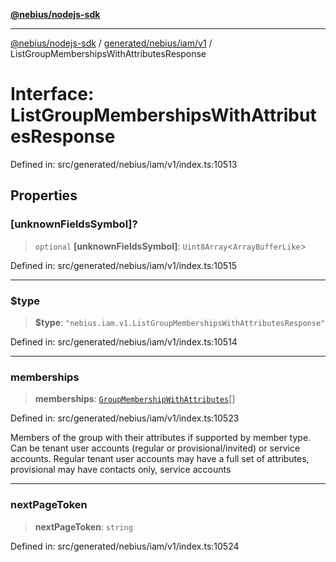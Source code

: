 [**@nebius/nodejs-sdk**](../../../../../README.md)

***

[@nebius/nodejs-sdk](../../../../../README.md) / [generated/nebius/iam/v1](../README.md) / ListGroupMembershipsWithAttributesResponse

# Interface: ListGroupMembershipsWithAttributesResponse

Defined in: src/generated/nebius/iam/v1/index.ts:10513

## Properties

### \[unknownFieldsSymbol\]?

> `optional` **\[unknownFieldsSymbol\]**: `Uint8Array`\<`ArrayBufferLike`\>

Defined in: src/generated/nebius/iam/v1/index.ts:10515

***

### $type

> **$type**: `"nebius.iam.v1.ListGroupMembershipsWithAttributesResponse"`

Defined in: src/generated/nebius/iam/v1/index.ts:10514

***

### memberships

> **memberships**: [`GroupMembershipWithAttributes`](GroupMembershipWithAttributes.md)[]

Defined in: src/generated/nebius/iam/v1/index.ts:10523

Members of the group with their attributes if supported by member type.
 Can be tenant user accounts (regular or provisional/invited) or service accounts.
 Regular tenant user accounts may have a full set of attributes, provisional may have contacts only,
 service accounts

***

### nextPageToken

> **nextPageToken**: `string`

Defined in: src/generated/nebius/iam/v1/index.ts:10524
